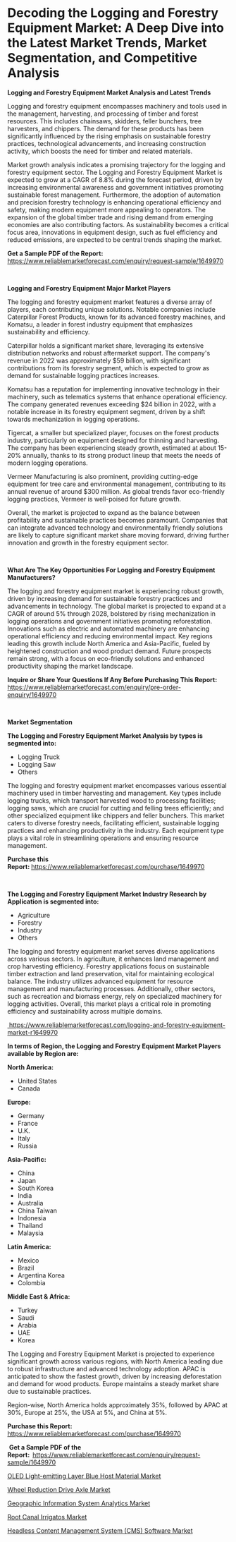 <p><h1>Decoding the Logging and Forestry Equipment Market: A Deep Dive into the Latest Market Trends, Market Segmentation, and Competitive Analysis</h1></p><p><strong>Logging and Forestry Equipment Market Analysis and Latest Trends</strong></p>
<p><p>Logging and forestry equipment encompasses machinery and tools used in the management, harvesting, and processing of timber and forest resources. This includes chainsaws, skidders, feller bunchers, tree harvesters, and chippers. The demand for these products has been significantly influenced by the rising emphasis on sustainable forestry practices, technological advancements, and increasing construction activity, which boosts the need for timber and related materials.</p><p>Market growth analysis indicates a promising trajectory for the logging and forestry equipment sector. The Logging and Forestry Equipment Market is expected to grow at a CAGR of 8.8% during the forecast period, driven by increasing environmental awareness and government initiatives promoting sustainable forest management. Furthermore, the adoption of automation and precision forestry technology is enhancing operational efficiency and safety, making modern equipment more appealing to operators. The expansion of the global timber trade and rising demand from emerging economies are also contributing factors. As sustainability becomes a critical focus area, innovations in equipment design, such as fuel efficiency and reduced emissions, are expected to be central trends shaping the market.</p></p>
<p><strong>Get a Sample PDF of the Report:&nbsp;</strong> <a href="https://www.reliablemarketforecast.com/enquiry/request-sample/1649970?utm_campaign=1080&utm_medium=2&utm_source=Github&utm_content=ia&utm_term=08122024&utm_id=logging-and-forestry-equipment">https://www.reliablemarketforecast.com/enquiry/request-sample/1649970</a></p>
<p>&nbsp;</p>
<p><strong>Logging and Forestry Equipment Major Market Players</strong></p>
<p><p>The logging and forestry equipment market features a diverse array of players, each contributing unique solutions. Notable companies include Caterpillar Forest Products, known for its advanced forestry machines, and Komatsu, a leader in forest industry equipment that emphasizes sustainability and efficiency.</p><p>Caterpillar holds a significant market share, leveraging its extensive distribution networks and robust aftermarket support. The company's revenue in 2022 was approximately $59 billion, with significant contributions from its forestry segment, which is expected to grow as demand for sustainable logging practices increases.</p><p>Komatsu has a reputation for implementing innovative technology in their machinery, such as telematics systems that enhance operational efficiency. The company generated revenues exceeding $24 billion in 2022, with a notable increase in its forestry equipment segment, driven by a shift towards mechanization in logging operations.</p><p>Tigercat, a smaller but specialized player, focuses on the forest products industry, particularly on equipment designed for thinning and harvesting. The company has been experiencing steady growth, estimated at about 15-20% annually, thanks to its strong product lineup that meets the needs of modern logging operations.</p><p>Vermeer Manufacturing is also prominent, providing cutting-edge equipment for tree care and environmental management, contributing to its annual revenue of around $300 million. As global trends favor eco-friendly logging practices, Vermeer is well-poised for future growth.</p><p>Overall, the market is projected to expand as the balance between profitability and sustainable practices becomes paramount. Companies that can integrate advanced technology and environmentally friendly solutions are likely to capture significant market share moving forward, driving further innovation and growth in the forestry equipment sector.</p></p>
<p>&nbsp;</p>
<p><strong>What Are The Key Opportunities For Logging and Forestry Equipment Manufacturers?</strong></p>
<p><p>The logging and forestry equipment market is experiencing robust growth, driven by increasing demand for sustainable forestry practices and advancements in technology. The global market is projected to expand at a CAGR of around 5% through 2028, bolstered by rising mechanization in logging operations and government initiatives promoting reforestation. Innovations such as electric and automated machinery are enhancing operational efficiency and reducing environmental impact. Key regions leading this growth include North America and Asia-Pacific, fueled by heightened construction and wood product demand. Future prospects remain strong, with a focus on eco-friendly solutions and enhanced productivity shaping the market landscape.</p></p>
<p><strong>Inquire or Share Your Questions If Any Before Purchasing This Report:</strong> <a href="https://www.reliablemarketforecast.com/enquiry/pre-order-enquiry/1649970?utm_campaign=1080&utm_medium=2&utm_source=Github&utm_content=ia&utm_term=08122024&utm_id=logging-and-forestry-equipment">https://www.reliablemarketforecast.com/enquiry/pre-order-enquiry/1649970</a></p>
<p>&nbsp;</p>
<p><strong>Market Segmentation</strong></p>
<p><strong>The Logging and Forestry Equipment Market Analysis by types is segmented into:</strong></p>
<p><ul><li>Logging Truck</li><li>Logging Saw</li><li>Others</li></ul></p>
<p><p>The logging and forestry equipment market encompasses various essential machinery used in timber harvesting and management. Key types include logging trucks, which transport harvested wood to processing facilities; logging saws, which are crucial for cutting and felling trees efficiently; and other specialized equipment like chippers and feller bunchers. This market caters to diverse forestry needs, facilitating efficient, sustainable logging practices and enhancing productivity in the industry. Each equipment type plays a vital role in streamlining operations and ensuring resource management.</p></p>
<p><strong>Purchase this Report:&nbsp;</strong><a href="https://www.reliablemarketforecast.com/purchase/1649970?utm_campaign=1080&utm_medium=2&utm_source=Github&utm_content=ia&utm_term=08122024&utm_id=logging-and-forestry-equipment">https://www.reliablemarketforecast.com/purchase/1649970</a></p>
<p>&nbsp;</p>
<p><strong>The Logging and Forestry Equipment Market Industry Research by Application is segmented into:</strong></p>
<p><ul><li>Agriculture</li><li>Forestry</li><li>Industry</li><li>Others</li></ul></p>
<p><p>The logging and forestry equipment market serves diverse applications across various sectors. In agriculture, it enhances land management and crop harvesting efficiency. Forestry applications focus on sustainable timber extraction and land preservation, vital for maintaining ecological balance. The industry utilizes advanced equipment for resource management and manufacturing processes. Additionally, other sectors, such as recreation and biomass energy, rely on specialized machinery for logging activities. Overall, this market plays a critical role in promoting efficiency and sustainability across multiple domains.</p></p>
<p><a href="https://www.reliablemarketforecast.com/logging-and-forestry-equipment-market-r1649970?utm_campaign=1080&utm_medium=2&utm_source=Github&utm_content=ia&utm_term=08122024&utm_id=logging-and-forestry-equipment">&nbsp;https://www.reliablemarketforecast.com/logging-and-forestry-equipment-market-r1649970</a></p>
<p><strong>In terms of Region, the Logging and Forestry Equipment Market Players available by Region are:</strong></p>
<p>
    <p> <strong> North America: </strong>
        <ul>
            <li>United States</li>
            <li>Canada</li>
        </ul>
        </p> 
    <p> <strong> Europe: </strong>
        <ul>
            <li>Germany</li>
            <li>France</li>
            <li>U.K.</li>
            <li>Italy</li>
            <li>Russia</li>
        </ul>
        </p> 
    <p> <strong> Asia-Pacific: </strong>
        <ul>
            <li>China</li>
            <li>Japan</li>
            <li>South Korea</li>
            <li>India</li>
            <li>Australia</li>
            <li>China Taiwan</li>
            <li>Indonesia</li>
            <li>Thailand</li>
            <li>Malaysia</li>
        </ul>
        </p> 
    <p> <strong> Latin America: </strong>
        <ul>
            <li>Mexico</li>
            <li>Brazil</li>
            <li>Argentina Korea</li>
            <li>Colombia</li>
        </ul>
        </p> 
    <p> <strong> Middle East & Africa: </strong>
        <ul>
            <li>Turkey</li>
            <li>Saudi</li>
            <li>Arabia</li>
            <li>UAE</li>
            <li>Korea</li>
        </ul>
    </p>
    </p>
<p><p>The Logging and Forestry Equipment Market is projected to experience significant growth across various regions, with North America leading due to robust infrastructure and advanced technology adoption. APAC is anticipated to show the fastest growth, driven by increasing deforestation and demand for wood products. Europe maintains a steady market share due to sustainable practices. </p><p>Region-wise, North America holds approximately 35%, followed by APAC at 30%, Europe at 25%, the USA at 5%, and China at 5%.</p></p>
<p><strong>Purchase this Report: </strong><a href="https://www.reliablemarketforecast.com/purchase/1649970?utm_campaign=1080&utm_medium=2&utm_source=Github&utm_content=ia&utm_term=08122024&utm_id=logging-and-forestry-equipment">https://www.reliablemarketforecast.com/purchase/1649970</a></p>
<p>&nbsp;<strong>Get a Sample PDF of the Report:&nbsp;&nbsp;</strong><a href="https://www.reliablemarketforecast.com/enquiry/request-sample/1649970?utm_campaign=1080&utm_medium=2&utm_source=Github&utm_content=ia&utm_term=08122024&utm_id=logging-and-forestry-equipment">https://www.reliablemarketforecast.com/enquiry/request-sample/1649970</a></p>
<p><strong></strong></p>
<p><p><a href="https://issuu.com/reportprime-2/docs/oled-light-emitting-layer-blue-host-material-marke?utm_campaign=1080&utm_medium=2&utm_source=Github&utm_content=ia&utm_term=08122024&utm_id=logging-and-forestry-equipment">OLED Light-emitting Layer Blue Host Material Market</a></p><p><a href="https://issuu.com/reportprime-2/docs/wheel-reduction-drive-axle-market-size-2030.pptx?utm_campaign=1080&utm_medium=2&utm_source=Github&utm_content=ia&utm_term=08122024&utm_id=logging-and-forestry-equipment">Wheel Reduction Drive Axle Market</a></p><p><a href="https://www.linkedin.com/pulse/geographic-information-system-analytics-market-insight-financial-u7aye?utm_campaign=1080&utm_medium=2&utm_source=Github&utm_content=ia&utm_term=08122024&utm_id=logging-and-forestry-equipment">Geographic Information System Analytics Market</a></p><p><a href="https://www.linkedin.com/pulse/decoding-root-canal-irrigatos-market-dynamics-strategic-imperatives-zxccf?utm_campaign=1080&utm_medium=2&utm_source=Github&utm_content=ia&utm_term=08122024&utm_id=logging-and-forestry-equipment">Root Canal Irrigatos Market</a></p><p><a href="https://www.linkedin.com/pulse/headless-content-management-system-cms-software-market-analysis-whwhe?utm_campaign=1080&utm_medium=2&utm_source=Github&utm_content=ia&utm_term=08122024&utm_id=logging-and-forestry-equipment">Headless Content Management System (CMS) Software Market</a></p></p>